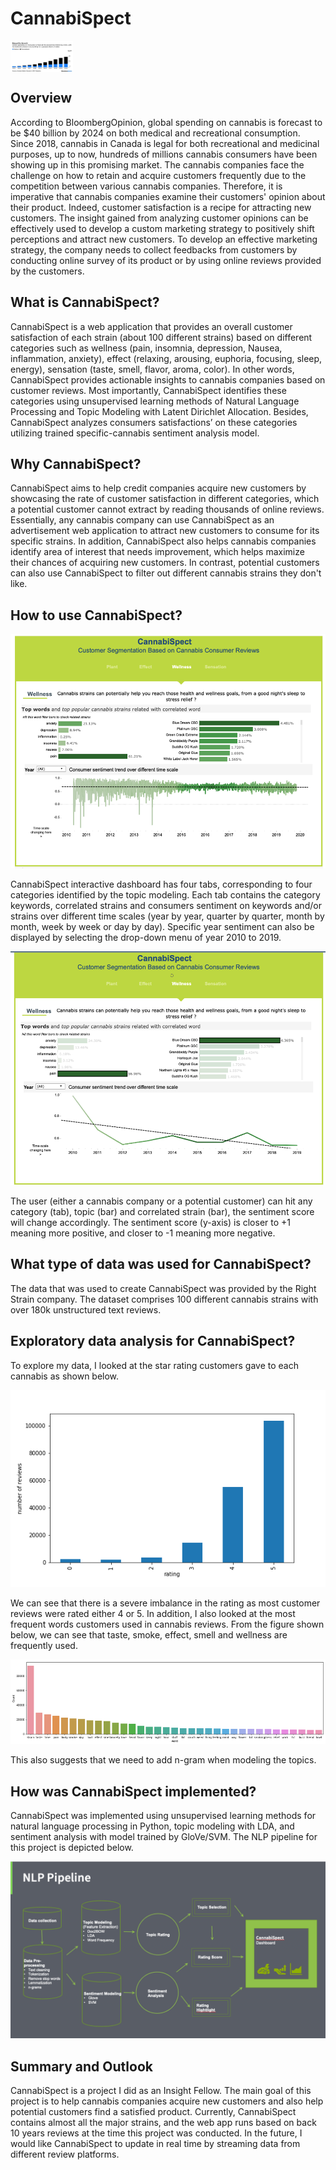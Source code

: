# CannabiSpect

<img src="./images/Bloomberg.png"  align="center" width="100" height="50"/>

## Overview
According to BloombergOpinion, global spending on cannabis is forecast to be $40 billion by 2024 on both medical and recreational consumption. Since 2018, cannabis in Canada is legal for both recreational and medicinal purposes, up to now, hundreds of millions cannabis consumers have been showing up in this promising market. The cannabis companies face the challenge on how to retain and acquire customers frequently due to the competition between various cannabis companies. Therefore, it is imperative that cannabis companies examine their customers' opinion about their product. Indeed, customer satisfaction is a recipe for attracting new customers. The insight gained from analyzing customer opinions can be effectively used to develop a custom marketing strategy to positively shift perceptions and attract new customers. To develop an effective marketing strategy, the company needs to collect feedbacks from customers by conducting online survey of its product or by using online reviews provided by the customers.

## What is CannabiSpect?
CannabiSpect is a web application that provides an overall customer satisfaction of each strain (about 100 different strains) based on different categories such as wellness (pain, insomnia, depression, Nausea, inflammation, anxiety), effect (relaxing, arousing, euphoria, focusing, sleep, energy), sensation (taste, smell, flavor, aroma, color). In other words, CannabiSpect provides actionable insights to cannabis companies based on customer reviews. Most importantly, CannabiSpect identifies these categories using unsupervised learning methods of Natural Language Processing and Topic Modeling with Latent Dirichlet Allocation. Besides, CannabiSpect analyzes consumers satisfactions’ on these categories utilizing trained specific-cannabis sentiment analysis model.


## Why CannabiSpect?
CannabiSpect aims to help credit companies acquire new customers by showcasing the rate of customer satisfaction in different categories, which a potential customer cannot extract by reading thousands of online reviews. Essentially, any cannabis company can use CannabiSpect as an advertisement web application to attract new customers to consume for its specific strains. In addition, CannabiSpect also helps cannabis companies identify area of interest that needs improvement, which helps maximize their chances of acquiring new customers. In contrast, potential customers can also use CannabiSpect to filter out different cannabis strains they don't like.

## How to use CannabiSpect?

<img src="./images/Dashboard_1.png"/>

CannabiSpect interactive dashboard has four tabs, corresponding to four categories identified by the topic modeling. Each tab contains the category keywords, correlated strains and consumers sentiment on keywords and/or strains over different time scales (year by year, quarter by quarter, month by month, week by week or day by day). Specific year sentiment can also be displayed by selecting the drop-down menu of year 2010 to 2019. 

<img src="./images/dashboard_2.png"/>

The user (either a cannabis company or a potential customer) can hit any category (tab), topic (bar) and correlated strain (bar), the sentiment score will change accordingly. The sentiment score (y-axis) is closer to +1 meaning more positive, and closer to -1 meaning more negative. 


## What type of data was used for CannabiSpect?

The data that was used to create CannabiSpect was provided by the Right Strain company. The dataset comprises 100 different cannabis strains with over 180k unstructured text reviews.

## Exploratory data analysis for CannabiSpect?
To explore my data, I looked at the star rating customers gave to each cannabis as shown below.

<img src="./images/rating.png"/>

We can see that there is a severe imbalance in the rating as most customer reviews were rated either 4 or 5.
In addition, I also looked at the most frequent words customers used in cannabis reviews. From the figure shown below, we can see that taste, smoke, effect, smell and wellness are frequently used.

<img src="./figures/word_freq.png" />

This also suggests that we need to add n-gram when modeling the topics.

## How was CannabiSpect implemented?
CannabiSpect was implemented using unsupervised learning methods for natural language processing in Python, topic modeling with LDA, and sentiment analysis with model trained by GloVe/SVM. The NLP pipeline for this project is depicted below.

<img src="./images/pipeline.png" />

## Summary and Outlook

CannabiSpect is a project I did as an Insight Fellow. The main goal of this project is to help cannabis companies acquire new customers and also help potential customers find a satisfied product. Currently, CannabiSpect contains almost all the major strains, and the web app runs based on back 10 years reviews at the time this project was conducted. In the future, I would like CannabiSpect to update in real time by streaming data from different review platforms. 


